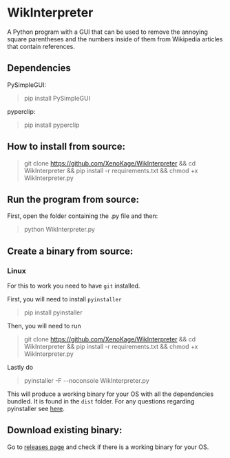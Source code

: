 <meta name="google-site-verification" content="EvU5Ul-3QQs7J6Z5io0lyWr7mlTxNw4CH-uhdj8qbFg" />

# WikInterpreter
A Python program with a GUI that can be used to remove the annoying square parentheses and the numbers inside of them from Wikipedia articles that contain references.

## Dependencies

PySimpleGUI:

> pip install PySimpleGUI

pyperclip:

> pip install pyperclip


## How to install from source:
> git clone https://github.com/XenoKage/WikInterpreter && cd WikInterpreter && pip install -r requirements.txt && chmod +x WikInterpreter.py

## Run the program from source:

First, open the folder containing the .py file and then:
>python WikInterpreter.py


## Create a binary from source:
### Linux
For this to work you need to have `git` installed.

First, you will need to install `pyinstaller`
> pip install pyinstaller

Then, you will need to run

> git clone https://github.com/XenoKage/WikInterpreter && cd WikInterpreter && pip install -r requirements.txt && chmod +x WikInterpreter.py

Lastly do

> pyinstaller -F --noconsole WikInterpreter.py

This will produce a working binary for your OS with all the dependencies bundled. It is found in the `dist` folder. For any questions regarding pyinstaller see [here](https://github.com/pyinstaller/pyinstaller "Pyinstaller Github").

## Download existing binary:
Go to [releases page](https://github.com/XenoKage/WikInterpreter/releases) and check if there is a working binary for your OS.
